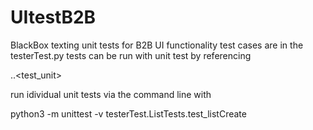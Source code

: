 # UItestB2B
BlackBox texting unit tests for B2B UI functionality
test cases are in the testerTest.py
tests can be run with unit test by referencing 

<file>.<class>.<test_unit>

 run idividual unit tests via the command line with 
 
 python3 -m unittest -v testerTest.ListTests.test_listCreate
